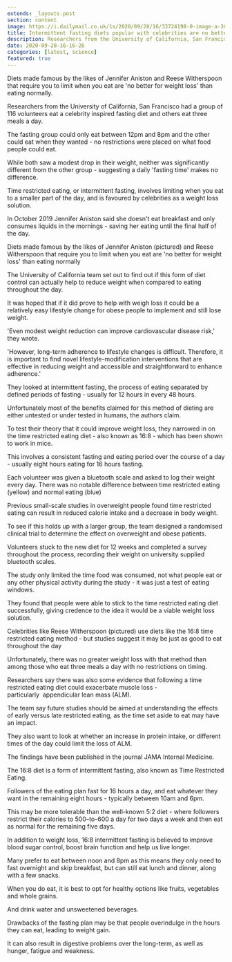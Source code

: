 ```yaml
---
extends: _layouts.post
section: content
image: https://i.dailymail.co.uk/1s/2020/09/28/16/33724198-0-image-a-30_1601305803871.jpg 
title: Intermittent fasting diets popular with celebrities are no better than eating throughout the day 
description: Researchers from the University of California, San Francisco had a group of 116 volunteers eat a celebrity inspired fasting diet and others eat three meals a day. 
date: 2020-09-28-16-16-26 
categories: [latest, science] 
featured: true 
--- 
```

Diets made famous by the likes of Jennifer Aniston and Reese Witherspoon that require you to limit when you eat are 'no better for weight loss' than eating normally. 

Researchers from the University of California, San Francisco had a group of 116 volunteers eat a celebrity inspired fasting diet and others eat three meals a day.

The fasting group could only eat between 12pm and 8pm and the other could eat when they wanted - no restrictions were placed on what food people could eat.  

While both saw a modest drop in their weight, neither was significantly different from the other group - suggesting a daily 'fasting time' makes no difference. 

Time restricted eating, or intermittent fasting, involves limiting when you eat to a smaller part of the day, and is favoured by celebrities as a weight loss solution. 

In October 2019 Jennifer Aniston said she doesn't eat breakfast and only consumes liquids in the mornings - saving her eating until the final half of the day. 

Diets made famous by the likes of Jennifer Aniston (pictured) and Reese Witherspoon that require you to limit when you eat are 'no better for weight loss' than eating normally

The University of California team set out to find out if this form of diet control can actually help to reduce weight when compared to eating throughout the day. 

It was hoped that if it did prove to help with weigh loss it could be a relatively easy lifestyle change for obese people to implement and still lose weight. 

'Even modest weight reduction can improve cardiovascular disease risk,' they wrote.

'However, long-term adherence to lifestyle changes is difficult. Therefore, it is important to find novel lifestyle-modification interventions that are effective in reducing weight and accessible and straightforward to enhance adherence.'

They looked at intermittent fasting, the process of eating separated by defined periods of fasting - usually for 12 hours in every 48 hours.

Unfortunately most of the benefits claimed for this method of dieting are either untested or under tested in humans, the authors claim.

To test their theory that it could improve weight loss, they narrowed in on the time restricted eating diet - also known as 16:8 - which has been shown to work in mice.

This involves a consistent fasting and eating period over the course of a day - usually eight hours eating for 16 hours fasting.

Each volunteer was given a bluetooth scale and asked to log their weight every day. There was no notable difference between time restricted eating (yellow) and normal eating (blue)

Previous small-scale studies in overweight people found time restricted eating can result in reduced calorie intake and a decrease in body weight. 

To see if this holds up with a larger group, the team designed a randomised clinical trial to determine the effect on overweight and obese patients. 

Volunteers stuck to the new diet for 12 weeks and completed a survey throughout the process, recording their weight on university supplied bluetooth scales.

The study only limited the time food was consumed, not what people eat or any other physical activity during the study - it was just a test of eating windows. 

They found that people were able to stick to the time restricted eating diet successfully, giving credence to the idea it would be a viable weight loss solution.

Celebrities like Reese Witherspoon (pictured) use diets like the 16:8 time restricted eating method - but studies suggest it may be just as good to eat throughout the day

Unfortunately, there was no greater weight loss with that method than among those who eat three meals a day with no restrictions on timing.  

Researchers say there was also some evidence that following a time restricted eating diet could exacerbate muscle loss - particularly  appendicular lean mass (ALM).

The team say future studies should be aimed at understanding the effects of early versus late restricted eating, as the time set aside to eat may have an impact.

They also want to look at whether an increase in protein intake, or different times of the day could limit the loss of ALM. 

The findings have been published in the journal JAMA Internal Medicine. 



The 16:8 diet is a form of intermittent fasting, also known as Time Restricted Eating.





Followers of the eating plan fast for 16 hours a day, and eat whatever they want in the remaining eight hours - typically between 10am and 6pm. 





This may be more tolerable than the well-known 5:2 diet - where followers restrict their calories to 500–to-600 a day for two days a week and then eat as normal for the remaining five days.





In addition to weight loss, 16:8 intermittent fasting is believed to improve blood sugar control, boost brain function and help us live longer.





Many prefer to eat between noon and 8pm as this means they only need to fast overnight and skip breakfast, but can still eat lunch and dinner, along with a few snacks.





When you do eat, it is best to opt for healthy options like fruits, vegetables and whole grains.





And drink water and unsweetened beverages. 





Drawbacks of the fasting plan may be that people overindulge in the hours they can eat, leading to weight gain.





It can also result in digestive problems over the long-term, as well as hunger, fatigue and weakness.  



